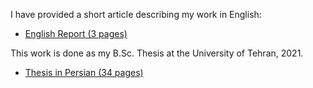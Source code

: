I have provided a short article describing my work in English:
* [English Report (3 pages)](https://docs.google.com/document/d/1eWRIL-SNtYIgiYgrQCmr_CxsXcgNYw0Mx8-HD7eH7cE/edit?usp=sharing)

This work is done as my B.Sc. Thesis at the University of Tehran, 2021.
* [Thesis in Persian (34 pages)](https://docs.google.com/document/d/1T8zvRzYgDaWzKfCgz5t84WrjV3_y6P5Wh5eNu2VwZ2A/edit?usp=sharing)
